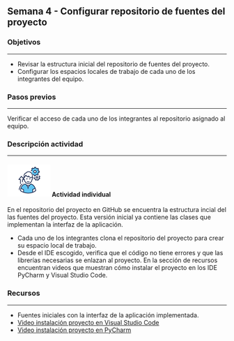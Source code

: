 ## Semana 4 - Configurar repositorio de fuentes del proyecto

### Objetivos

----

* Revisar la estructura inicial del repositorio de fuentes del proyecto.
* Configurar los espacios locales de trabajo de cada uno de los integrantes del equipo.
   
### Pasos previos
----

Verificar el acceso de cada uno de los integrantes al repositorio asignado al equipo.

### Descripción actividad

----


#### ![](./../../assets/images/individuo.png) Actividad individual

En el repositorio del proyecto en GitHub se encuentra la estructura incial del las fuentes del proyecto. Esta versión inicial ya contiene las clases que implementan la interfaz de la aplicación.  

* Cada uno de los integrantes clona el repositorio del proyecto para crear su espacio local de trabajo. 
* Desde el IDE escogido, verifica que el código no tiene errores y que las librerías necesarias se enlazan al proyecto. En la sección de recursos encuentran videos que muestran cómo instalar el proyecto en los IDE PyCharm y Visual Studio Code.


### Recursos

---
* Fuentes iniciales con la interfaz de la aplicación implementada.
* [Video instalación proyecto en Visual Studio Code](https://web.microsoftstream.com/video/44b33502-8a7d-4bf3-956e-c431881f3c17)
* [Video instalación proyecto en PyCharm](https://web.microsoftstream.com/video/36e0d0b9-2639-4efb-8d78-eabb48093822)


